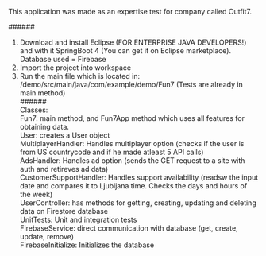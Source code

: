 This application was made as an expertise test for company called Outfit7.<br/>

######<br/>
1. Download and install Eclipse (FOR ENTERPRISE JAVA DEVELOPERS!) and with it SpringBoot 4 (You can get it on Eclipse marketplace).<br/>
Database used = Firebase<br/>
2. Import the project into workspace<br/>
3. Run the main file which is located in: /demo/src/main/java/com/example/demo/Fun7         (Tests are already in main method)<br/>
######<br/>
Classes:<br/>
Fun7: main method, and Fun7App method which uses all features for obtaining data.<br/>
User: creates a User object<br/>
MultiplayerHandler: Handles multiplayer option (checks if the user is from US countrycode and if he made atleast 5 API calls)<br/>
AdsHandler: Handles ad option (sends the GET request to a site with auth and retireves ad data)<br/>
CustomerSupportHandler: Handles support availability (readsw the input date and compares it to Ljubljana time. Checks the days and hours of the week)<br/>
UserController: has methods for getting, creating, updating and deleting data on Firestore database<br/>
UnitTests: Unit and integration tests<br/>
FirebaseService: direct communication with database (get, create, update, remove)<br/>
FirebaseInitialize: Initializes the database<br/>







